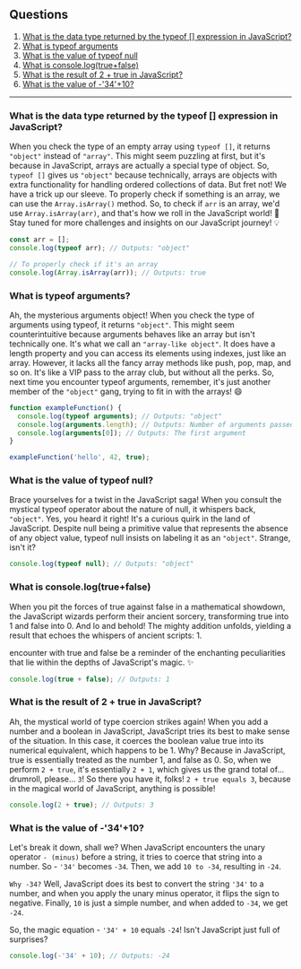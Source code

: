 ## Questions

1. [What is the data type returned by the typeof [] expression in JavaScript?](#what-is-the-data-type-returned-by-the-typeof-expression-in-javascript)
2. [What is typeof arguments](#What-is-typeof-arguments)
3. [What is the value of typeof null](#What-is-the-value-of-typeof-null)
4. [What is console.log(true+false)](#What-is-console.log(true+false))
5. [What is the result of 2 + true in JavaScript?](#What-is-the-result-of-2+true-in-JavaScript?)
5. [What is the value of -'34'+10?](#What-is-the-value-of-'-34'+10)


---

### What is the data type returned by the typeof [] expression in JavaScript?

When you check the type of an empty array using `typeof []`, it returns `"object"` instead of `"array"`. This might seem puzzling at first, but it's because in JavaScript, arrays are actually a special type of object. So, `typeof []` gives us `"object"` because technically, arrays are objects with extra functionality for handling ordered collections of data. But fret not! We have a trick up our sleeve. To properly check if something is an array, we can use the `Array.isArray()` method. So, to check if `arr` is an array, we'd use `Array.isArray(arr)`, and that's how we roll in the JavaScript world! 🚀 Stay tuned for more challenges and insights on our JavaScript journey! 💡

```javascript
const arr = [];
console.log(typeof arr); // Outputs: "object"

// To properly check if it's an array
console.log(Array.isArray(arr)); // Outputs: true

```

### What is typeof arguments?

Ah, the mysterious arguments object! When you check the type of arguments using typeof, it returns `"object"`. This might seem counterintuitive because arguments behaves like an array but isn't technically one. It's what we call an `"array-like object"`. It does have a length property and you can access its elements using indexes, just like an array. However, it lacks all the fancy array methods like push, pop, map, and so on. It's like a VIP pass to the array club, but without all the perks. So, next time you encounter typeof arguments, remember, it's just another member of the `"object"` gang, trying to fit in with the arrays! 😄

```javascript
function exampleFunction() {
  console.log(typeof arguments); // Outputs: "object"
  console.log(arguments.length); // Outputs: Number of arguments passed
  console.log(arguments[0]); // Outputs: The first argument
}

exampleFunction('hello', 42, true);

```

### What is the value of typeof null?

Brace yourselves for a twist in the JavaScript saga! When you consult the mystical typeof operator about the nature of null, it whispers back, `"object"`. Yes, you heard it right! It's a curious quirk in the land of JavaScript. Despite null being a primitive value that represents the absence of any object value, typeof null insists on labeling it as an `"object"`. Strange, isn't it? 

```javascript
console.log(typeof null); // Outputs: "object"

```

### What is console.log(true+false)

When you pit the forces of true against false in a mathematical showdown, the JavaScript wizards perform their ancient sorcery, transforming true into 1 and false into 0. And lo and behold! The mighty addition unfolds, yielding a result that echoes the whispers of ancient scripts: 1.

encounter with true and false be a reminder of the enchanting peculiarities that lie within the depths of JavaScript's magic. ✨

```javascript
console.log(true + false); // Outputs: 1

```

### What is the result of 2 + true in JavaScript?

Ah, the mystical world of type coercion strikes again! When you add a number and a boolean in JavaScript, JavaScript tries its best to make sense of the situation. In this case, it coerces the boolean value true into its numerical equivalent, which happens to be 1. Why? Because in JavaScript, true is essentially treated as the number 1, and false as 0. So, when we perform `2 + true`, it's essentially `2 + 1`, which gives us the grand total of... drumroll, please... `3`! So there you have it, folks! `2 + true equals 3`, because in the magical world of JavaScript, anything is possible!

```javascript
console.log(2 + true); // Outputs: 3

```

### What is the value of -'34'+10?

Let's break it down, shall we? When JavaScript encounters the unary operator `- (minus)` before a string, it tries to coerce that string into a number. So - `'34'` becomes `-34`. Then, we add `10 to -34`, resulting in `-24`.

`Why -34?` Well, JavaScript does its best to convert the string `'34'` to a number, and when you apply the unary minus operator, it flips the sign to negative. Finally, `10` is just a simple number, and when added to `-34`, we get `-24`.

So, the magic equation - `'34' + 10` equals `-24`! Isn't JavaScript just full of surprises?

```javascript
console.log(-'34' + 10); // Outputs: -24


```
